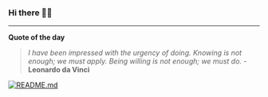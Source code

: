 ### Hi there 👋🏻


---

**Quote of the day**

> *I have been impressed with the urgency of doing. Knowing is not enough; we must apply. Being willing is not enough; we must do.* - **Leonardo da Vinci** 

[![README.md](https://github.com/marcolovazzano/marcolovazzano/actions/workflows/readme.yml/badge.svg?branch=main)](https://github.com/marcolovazzano/marcolovazzano/actions/workflows/readme.yml)
